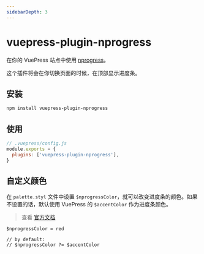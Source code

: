 ```yaml
---
sidebarDepth: 3
---
```


# vuepress-plugin-nprogress <GitHubLink repo="vuepress/vuepress-community"/>

在你的 VuePress 站点中使用 [nprogress](https://github.com/rstacruz/nprogress)。

这个插件将会在你切换页面的时候，在顶部显示进度条。

## 安装

```sh
npm install vuepress-plugin-nprogress
```

## 使用

```js
// .vuepress/config.js
module.exports = {
  plugins: ['vuepress-plugin-nprogress'],
}
```

## 自定义颜色

在 `palette.styl` 文件中设置 `$nprogressColor`，就可以改变进度条的颜色。如果不设置的话，默认使用 VuePress 的 `$accentColor` 作为进度条颜色。

> 查看 [官方文档](https://vuepress.vuejs.org/zh/config/#palette-styl)

```stylus
$nprogressColor = red

// by default:
// $nprogressColor ?= $accentColor
```
